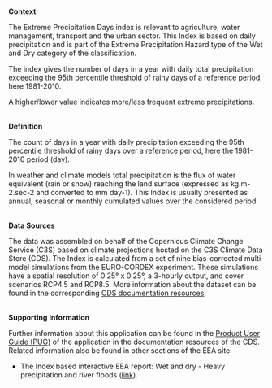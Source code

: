 <br />**Context**

The Extreme Precipitation Days index is relevant to agriculture, water management, transport and the urban sector. This Index is based on daily precipitation and is part of the Extreme Precipitation Hazard type of the Wet and Dry category of the classification.

The index gives the number of days in a year with daily total precipitation exceeding the 95th percentile threshold of rainy days of a reference period, here 1981-2010.

A higher/lower value indicates more/less frequent extreme precipitations.

<br />**Definition**

The count of days in a year with daily precipitation exceeding the 95th percentile threshold of rainy days over a reference period, here the 1981-2010 period (day).

In weather and climate models total precipitation is the flux of water equivalent (rain or snow) reaching the land surface (expressed as kg.m-2.sec-2 and converted to mm day-1). This Index is usually presented as annual, seasonal or monthly cumulated values over the considered period.

<br />**Data Sources**

The data was assembled on behalf of the Copernicus Climate Change Service (C3S) based on climate projections hosted on the C3S Climate Data Store (CDS). The Index is calculated from a set of nine bias-corrected multi-model simulations from the EURO-CORDEX experiment. These simulations have a spatial resolution of 0.25° x 0.25°, a 3-hourly output, and cover scenarios RCP4.5 and RCP8.5. More information about the dataset can be found in the corresponding [CDS documentation resources](https://cds.climate.copernicus.eu/cdsapp#!/dataset/sis-energy-derived-projections).

<br />**Supporting Information**

Further information about this application can be found in the [Product User Guide (PUG)](https://datastore.copernicus-climate.eu/documents/ecde/15-ecde-app-extreme-precipitation-days-v1.0.pdf) of the application in the documentation resources of the CDS.
Related information also be found in other sections of the EEA site:

- The Index based interactive EEA report: Wet and dry - Heavy precipitation and river floods ([link](https://www.eea.europa.eu/publications/europes-changing-climate-hazards-1/wet-and-dry-1/wet-and-dry-heavy)).
